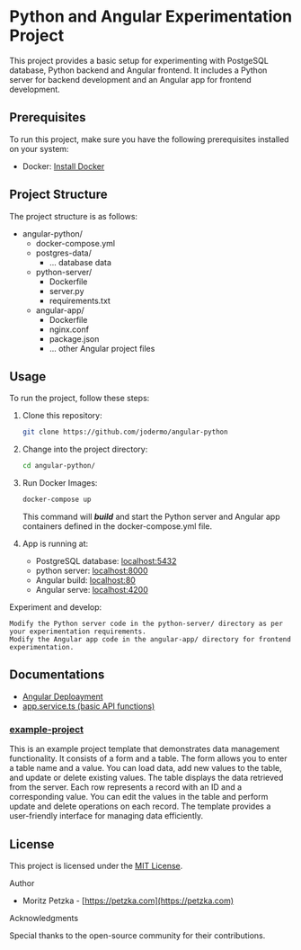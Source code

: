 # Python and Angular Experimentation Project

This project provides a basic setup for experimenting with PostgeSQL database, Python backend and Angular frontend. It includes a Python server for backend development and an Angular app for frontend development.

## Prerequisites

To run this project, make sure you have the following prerequisites installed on your system:

- Docker: [Install Docker](https://www.docker.com/get-started)

## Project Structure

The project structure is as follows:

- angular-python/
  - docker-compose.yml
  - postgres-data/
    - ... database data
  - python-server/
    - Dockerfile
    - server.py
    - requirements.txt
  - angular-app/
    - Dockerfile
    - nginx.conf
    - package.json
    - ... other Angular project files


## Usage

To run the project, follow these steps:

1. Clone this repository:

    ```bash
   git clone https://github.com/jodermo/angular-python
    ```

2. Change into the project directory:
    ```bash
   cd angular-python/
    ```

3. Run Docker Images:
    ```bash
    docker-compose up
    ```
    This command will ***build*** and start the Python server and Angular app containers defined in the docker-compose.yml file.

4. App is running at:
    - PostgreSQL database: [localhost:5432](http://localhost:5432)
    - python server: [localhost:8000](http://localhost:8000)
    - Angular build: [localhost:80](http://localhost:80)
    - Angular serve: [localhost:4200](http://localhost:4200)
      

Experiment and develop:

    Modify the Python server code in the python-server/ directory as per your experimentation requirements.
    Modify the Angular app code in the angular-app/ directory for frontend experimentation.

## Documentations
- [Angular Deploayment](./documentation/angular-deployment.md)
- [app.service.ts (basic API functions)](./documentation/app.service.ts.md)

### [example-project](./documentation/example-project.md)

This is an example project template that demonstrates data management functionality. It consists of a form and a table. The form allows you to enter a table name and a value. You can load data, add new values to the table, and update or delete existing values. The table displays the data retrieved from the server. Each row represents a record with an ID and a corresponding value. You can edit the values in the table and perform update and delete operations on each record. The template provides a user-friendly interface for managing data efficiently.

## License

This project is licensed under the [MIT License](LICENSE).

Author
- Moritz Petzka - [https://petzka.com](https://petzka.com)

Acknowledgments

Special thanks to the open-source community for their contributions.
